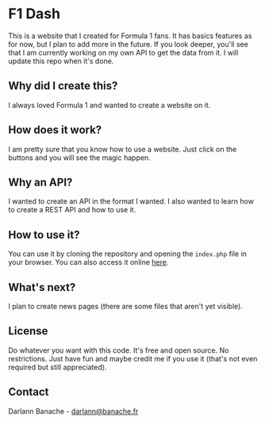 # F1 Dash

This is a website that I created for Formula 1 fans. It has basics features as for now, but I plan to add more in the future.
If you look deeper, you'll see that I am currently working on my own API to get the data from it. I will update this repo when it's done.

## Why did I create this?

I always loved Formula 1 and wanted to create a website on it. 

## How does it work?

I am pretty sure that you know how to use a website. Just click on the buttons and you will see the magic happen.

## Why an API?

I wanted to create an API in the format I wanted. I also wanted to learn how to create a REST API and how to use it.

## How to use it?

You can use it by cloning the repository and opening the `index.php` file in your browser. You can also access it online [here](https://didoub74.hackclub.app/).

## What's next?

I plan to create news pages (there are some files that aren't yet visible).
## License

Do whatever you want with this code. It's free and open source. No restrictions. Just have fun and maybe credit me if you use it (that's not even required but still appreciated).

## Contact

Darlann Banache - darlann@banache.fr